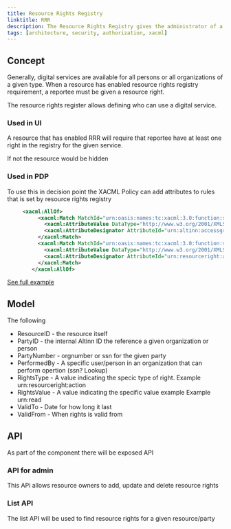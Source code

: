 ```yaml
---
title: Resource Rights Registry
linktitle: RRR
description: The Resource Rights Registry gives the administrator of a Resource in Resource Registry the capability to administrate which organizations and persons can access their resources.
tags: [architecture, security, authorization, xacml]
---
```


## Concept

Generally, digital services are available for all persons or all organizations of a given type.
When a resource has enabled resource rights registry requirement, a reportee must be given a resource right. 

The resource rights register allows defining who can use a digital service.


### Used in UI

A resource that has enabled RRR will require that reportee have at least one right in the registry for the given service.

If not the resource would be hidden 


### Used in PDP

To use this in decision point the XACML Policy can add attributes to rules that is set by resource rights registry

```xml
     <xacml:AllOf>
          <xacml:Match MatchId="urn:oasis:names:tc:xacml:3.0:function:string-equal-ignore-case">
            <xacml:AttributeValue DataType="http://www.w3.org/2001/XMLSchema#string">innehaver</xacml:AttributeValue>
            <xacml:AttributeDesignator AttributeId="urn:altinn:accessgroup" Category="urn:oasis:names:tc:xacml:1.0:subject-category:access-subject" DataType="http://www.w3.org/2001/XMLSchema#string" MustBePresent="false"/>
          </xacml:Match>
          <xacml:Match MatchId="urn:oasis:names:tc:xacml:3.0:function:string-equal-ignore-case">
            <xacml:AttributeValue DataType="http://www.w3.org/2001/XMLSchema#string">read</xacml:AttributeValue>
            <xacml:AttributeDesignator AttributeId="urn:resourceright:action" Category="urn:oasis:names:tc:xacml:1.0:subject-category:access-subject" DataType="http://www.w3.org/2001/XMLSchema#string" MustBePresent="false"/>
          </xacml:Match>
        </xacml:AllOf>
 ```

 [See full example](policysample.xml)

## Model

The following 

- ResourceID - the resource itself
- PartyID  - the internal Altinn ID the reference a given organization or person
- PartyNumber  - orgnumber or ssn for the given party
- PerformedBy - A specific user/person in an organization that can perform opertion (ssn? Lookup)
- RightsType -  A value indicating the specic type of right. Example urn:resourceright:action
- RightsValue - A value indicating the specific value example Example  urn:read
- ValidTo  -   Date for how long it last
- ValidFrom -  When rights is valid from


## API

As part of the component there will be exposed API

### API for admin

This APi allows resource owners to add, update and delete resource rights

### List API

The list API will be used to find resource rights for a given resource/party 
